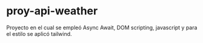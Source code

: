 # proy-api-weather
Proyecto en el cual se empleó Async Await, DOM scripting, javascript y para el estilo se aplicó tailwind.
